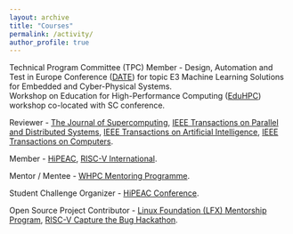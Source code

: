 ```yaml
---
layout: archive
title: "Courses"
permalink: /activity/
author_profile: true
---
```



Technical Program Committee (TPC) Member - Design, Automation and Test in Europe Conference ([DATE](https://www.date-conference.com/)) for topic E3 Machine Learning Solutions for Embedded and Cyber-Physical Systems. <br/>
Workshop on Education for High-Performance Computing ([EduHPC](https://tcpp.cs.gsu.edu/curriculum/?q=eduHPC24)) workshop co-located with SC conference.

Reviewer - [The Journal of Supercomputing](https://link.springer.com/journal/11227), [IEEE Transactions on Parallel and Distributed Systems](https://www.computer.org/csdl/journal/td), [IEEE Transactions on Artificial Intelligence](https://ieeexplore.ieee.org/xpl/RecentIssue.jsp?punumber=9078688), [IEEE Transactions on Computers](https://ieeexplore.ieee.org/xpl/RecentIssue.jsp?punumber=12).

Member - [HiPEAC](https://www.hipeac.net/), [RISC-V International](https://riscv.org/).

Mentor / Mentee - [WHPC Mentoring Programme](https://womeninhpc.org/community/mentoring).
 
Student Challenge Organizer - [HiPEAC Conference](https://www.hipeac.net/news/7068/students-hone-your-research-skills-at-hipeac-2025/).

Open Source Project Contributor - [Linux Foundation (LFX) Mentorship Program](https://mentorship.lfx.linuxfoundation.org/project/7da32609-7541-44ce-9534-804cad2ff219), [RISC-V Capture the Bug Hackathon](https://ctbhackathon.com/).

